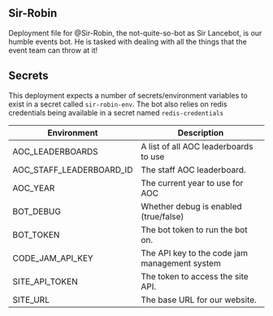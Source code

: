 ## Sir-Robin
Deployment file for @Sir-Robin, the not-quite-so-bot as Sir Lancebot, is our humble events bot.
He is tasked with dealing with all the things that the event team can throw at it!

## Secrets
This deployment expects a number of secrets/environment variables to exist in a secret called `sir-robin-env`. The bot also relies on redis credentials being available in a secret named `redis-credentials`

| Environment               | Description                                   |
|---------------------------|-----------------------------------------------|
| AOC_LEADERBOARDS          | A list of all AOC leaderboards to use         |
| AOC_STAFF_LEADERBOARD_ID  | The staff AOC leaderboard.                    |
| AOC_YEAR                  | The current year to use for AOC               |
| BOT_DEBUG                 | Whether debug is enabled (true/false)         |
| BOT_TOKEN                 | The bot token to run the bot on.              |
| CODE_JAM_API_KEY          | The API key to the code jam management system |
| SITE_API_TOKEN            | The token to access the site API.             |
| SITE_URL                  | The base URL for our website.                 |
